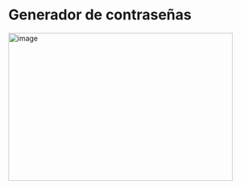 # Generador de contraseñas

<img width="445" height="293" alt="image" src="https://github.com/user-attachments/assets/5b189352-dc30-4f15-8f65-60ad51c49c46" />
